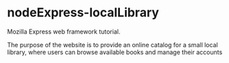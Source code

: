 # nodeExpress-localLibrary

Mozilla Express web framework tutorial. 

The purpose of the website is to provide an online catalog for a small local library, where users can browse available books and manage their accounts
